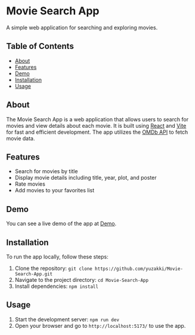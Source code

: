# Movie Search App

A simple web application for searching and exploring movies.

## Table of Contents

- [About](#about)
- [Features](#features)
- [Demo](#demo)
- [Installation](#installation) 
- [Usage](#usage)

## About

The Movie Search App is a web application that allows users to search for movies and view details about each movie. It is built using [React](https://reactjs.org/) and [Vite](https://vitejs.dev/) for fast and efficient development. The app utilizes the [OMDb API](https://www.omdbapi.com/) to fetch movie data.

## Features

- Search for movies by title
- Display movie details including title, year, plot, and poster
- Rate movies
- Add movies to your favorites list

## Demo

You can see a live demo of the app at [Demo](https://moviesearchplus.netlify.app/).

## Installation

To run the app locally, follow these steps:

1. Clone the repository: `git clone https://github.com/yuzakki/Movie-Search-App.git`
2. Navigate to the project directory: `cd Movie-Search-App`
3. Install dependencies: `npm install`

## Usage

1. Start the development server: `npm run dev`
2. Open your browser and go to `http://localhost:5173/` to use the app.
